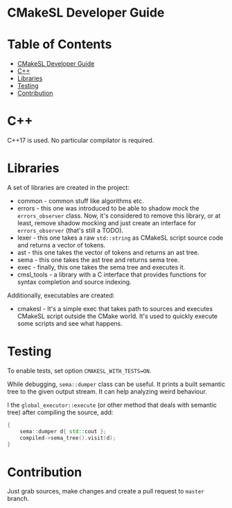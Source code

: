 # CMakeSL Developer Guide

Table of Contents
=================

   * [CMakeSL Developer Guide](#cmakesl-developer-guide)
   * [C++](#c)
   * [Libraries](#libraries)
   * [Testing](#testing)
   * [Contribution](#contribution)

# C++
C++17 is used. No particular compilator is required.

# Libraries
A set of libraries are created in the project:
* common - common stuff like algorithms etc.
* errors - this one was introduced to be able to shadow mock the `errors_observer` class. Now, it's considered to remove this library, or at least, remove shadow mocking and just create an interface for `errors_observer` (that's still a TODO).
* lexer - this one takes a raw `std::string` as CMakeSL script source code and returns a vector of tokens.
* ast - this one takes the vector of tokens and returns an ast tree.
* sema - this one takes the ast tree and returns sema tree.
* exec - finally, this one takes the sema tree and executes it.
* cmsl_tools - a library with a C interface that provides functions for syntax completion and source indexing.

Additionally, executables are created:
* cmakesl - It's a simple exec that takes path to sources and executes CMakeSL script outside the CMake world. It's used to quickly execute some scripts and see what happens.

# Testing
To enable tests, set option `CMAKESL_WITH_TESTS=ON`.

While debugging, `sema::dumper` class can be useful. It prints a built semantic tree to the given output stream. It can help analyzing weird behaviour.

I the `global_executor::execute` (or other method that deals with semantic tree) after compiling the source, add:
```cpp
{
    sema::dumper d{ std::cout };
    compiled->sema_tree().visit(d);
}
```

# Contribution
Just grab sources, make changes and create a pull request to `master` branch.
